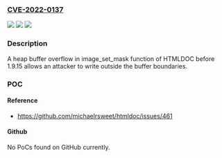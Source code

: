 ### [CVE-2022-0137](https://cve.mitre.org/cgi-bin/cvename.cgi?name=CVE-2022-0137)
![](https://img.shields.io/static/v1?label=Product&message=htmldoc&color=blue)
![](https://img.shields.io/static/v1?label=Version&message=n%2Fa&color=blue)
![](https://img.shields.io/static/v1?label=Vulnerability&message=CWE-119%20Improper%20Restriction%20of%20Operations%20within%20the%20Bounds%20of%20a%20Memory%20Buffer&color=brighgreen)

### Description

A heap buffer overflow in image_set_mask function of HTMLDOC before 1.9.15 allows an attacker to write outside the buffer boundaries.

### POC

#### Reference
- https://github.com/michaelrsweet/htmldoc/issues/461

#### Github
No PoCs found on GitHub currently.

